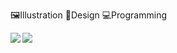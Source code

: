 🖼Illustration
🎨Design
💻Programming

<a href="https://github.com/anuraghazra/github-readme-stats">
  <img align="left" src="https://github-readme-stats.vercel.app/api?username=Yukkegt&count_private=true&show_icons=true" />
</a>
<a href="https://github.com/anuraghazra/github-readme-stats">
  <img align="left" src="https://github-readme-stats.vercel.app/api/top-langs/?username=Yukkegt" />
</a>

<!---
Yukkegt/Yukkegt is a ✨ special ✨ repository because its `README.md` (this file) appears on your GitHub profile.
You can click the Preview link to take a look at your changes.
--->
